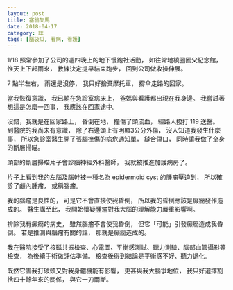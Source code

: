 ```yaml
---
layout: post
title: 塞翁失馬
date: 2018-04-17
category: 誌
tags: [腦袋瓜, 看病, 看護]
---
```


1/18 照常參加了公司的週四晚上的地下慢跑社活動，
如往常地繞圈國父紀念館，
惟天上下起雨來，
教練決定提早結束跑步，
回到公司做收操伸展。

7 點半左右，
雨還是沒停，
我只好捨棄摩托車，
撐傘走路的回家。

當我恢復意識，
我已躺在急診室病床上，
爸媽與看護都出現在我身邊。
我嘗試著想這是怎麼一回事，
我應該在回家途中。

<!--more-->
沒錯，我就是在回家路上，
昏倒在地，
撞傷了頭流血，
經路人撥打 119 送醫。
到醫院的我尚未有意識，
除了右邊頭上有明顯3公分外傷，
沒人知道我發生什麼事，
所以急診室醫生開了張腦挫傷的病危通知單，
縫合傷口，
同時讓我做了全身的斷層掃瞄。

頭部的斷層掃瞄片子會診腦神經外科醫師，
我就被推進加護病房了。

片子上看到我的左腦及腦幹被一種名為 epidermoid cyst 的腫瘤壓迫到，
所以確診了顱內腫瘤，
或稱腦瘤。

我的腦瘤是良性的，
可是它不會直接使我昏倒，
所以我的昏倒應該是癲癇發作造成的。
醫生講至此，
我開始懷疑腫瘤對我大腦的理解能力嚴重影響啊。

排除我有癲癇的病史，
雖然腦瘤不會使我昏倒，
但它「可能」引發癲癇造成我昏倒。
若是推測與腦瘤有關的話，
那就是癲癇造成的。

我在醫院接受了核磁共振檢查、心電圖、平衡感測試、聽力測驗、腦部血管攝影等檢查，
為後續手術做評估準備。
檢查後得到結論是平衡感不好、聽力退化。

既然它害我打破頭又對我身體機能有影響，
更甚與我大腦爭地位，
我只好選擇割捨四十餘年來的關係，
與它一刀兩斷。
